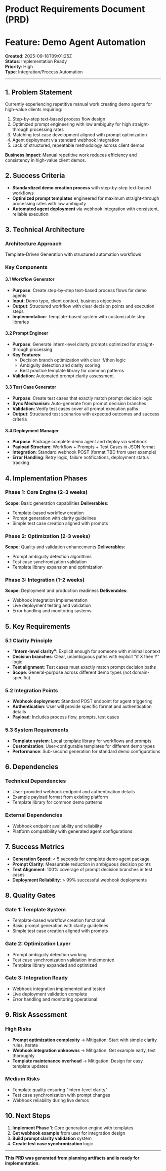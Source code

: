 # Product Requirements Document (PRD)
# Feature: Demo Agent Automation

**Created**: 2025-09-18T09:01:25Z  
**Status**: Implementation Ready  
**Priority**: High  
**Type**: Integration/Process Automation

---

## 1. Problem Statement

Currently experiencing repetitive manual work creating demo agents for high-value clients requiring:
1. Step-by-step text-based process flow design
2. Optimized prompt engineering with low ambiguity for high straight-through processing rates  
3. Matching test case development aligned with prompt optimization
4. Agent deployment via standard webhook integration
5. Lack of structured, repeatable methodology across client demos

**Business Impact**: Manual repetitive work reduces efficiency and consistency in high-value client demos.

## 2. Success Criteria

- **Standardized demo creation process** with step-by-step text-based workflows
- **Optimized prompt templates** engineered for maximum straight-through processing rates with low ambiguity
- **Automated agent deployment** via webhook integration with consistent, reliable execution

## 3. Technical Architecture

### Architecture Approach
Template-Driven Generation with structured automation workflows

### Key Components

#### 3.1 Workflow Generator
- **Purpose**: Create step-by-step text-based process flows for demo agents
- **Input**: Demo type, client context, business objectives
- **Output**: Structured workflow with clear decision points and execution steps
- **Implementation**: Template-based system with customizable step libraries

#### 3.2 Prompt Engineer
- **Purpose**: Generate intern-level clarity prompts optimized for straight-through processing
- **Key Features**:
  - Decision branch optimization with clear if/then logic
  - Ambiguity detection and clarity scoring
  - Best practice template library for common patterns
- **Validation**: Automated prompt clarity assessment

#### 3.3 Test Case Generator
- **Purpose**: Create test cases that exactly match prompt decision logic
- **Sync Mechanism**: Auto-generate from prompt decision branches
- **Validation**: Verify test cases cover all prompt execution paths
- **Output**: Structured test scenarios with expected outcomes and success criteria

#### 3.4 Deployment Manager
- **Purpose**: Package complete demo agent and deploy via webhook
- **Payload Structure**: Workflow + Prompts + Test Cases in JSON format
- **Integration**: Standard webhook POST (format TBD from user example)
- **Error Handling**: Retry logic, failure notifications, deployment status tracking

## 4. Implementation Phases

### Phase 1: Core Engine (2-3 weeks)
**Scope**: Basic generation capabilities
**Deliverables**:
- Template-based workflow creation
- Prompt generation with clarity guidelines
- Simple test case creation aligned with prompts

### Phase 2: Optimization (2-3 weeks)
**Scope**: Quality and validation enhancements
**Deliverables**:
- Prompt ambiguity detection algorithms
- Test case synchronization validation
- Template library expansion and optimization

### Phase 3: Integration (1-2 weeks)
**Scope**: Deployment and production readiness
**Deliverables**:
- Webhook integration implementation
- Live deployment testing and validation
- Error handling and monitoring systems

## 5. Key Requirements

### 5.1 Clarity Principle
- **"Intern-level clarity"**: Explicit enough for someone with minimal context
- **Decision branches**: Clear, unambiguous paths with explicit "if X then Y" logic
- **Test alignment**: Test cases must exactly match prompt decision paths
- **Scope**: General-purpose across different demo types (not domain-specific)

### 5.2 Integration Points
- **Webhook deployment**: Standard POST endpoint for agent triggering
- **Authentication**: User will provide specific format and authentication details
- **Payload**: Includes process flow, prompts, test cases

### 5.3 System Requirements
- **Template system**: Local template library for workflows and prompts
- **Customization**: User-configurable templates for different demo types
- **Performance**: Sub-second generation for standard demo configurations

## 6. Dependencies

### Technical Dependencies
- User-provided webhook endpoint and authentication details
- Example payload format from existing platform
- Template library for common demo patterns

### External Dependencies
- Webhook endpoint availability and reliability
- Platform compatibility with generated agent configurations

## 7. Success Metrics

- **Generation Speed**: < 5 seconds for complete demo agent package
- **Prompt Clarity**: Measurable reduction in ambiguous decision points
- **Test Alignment**: 100% coverage of prompt decision branches in test cases
- **Deployment Reliability**: > 99% successful webhook deployments

## 8. Quality Gates

### Gate 1: Template System
- Template-based workflow creation functional
- Basic prompt generation with clarity guidelines
- Simple test case creation aligned with prompts

### Gate 2: Optimization Layer
- Prompt ambiguity detection working
- Test case synchronization validation implemented
- Template library expanded and optimized

### Gate 3: Integration Ready
- Webhook integration implemented and tested
- Live deployment validation complete
- Error handling and monitoring operational

## 9. Risk Assessment

### High Risks
- **Prompt optimization complexity** → Mitigation: Start with simple clarity rules, iterate
- **Webhook integration unknowns** → Mitigation: Get example early, test thoroughly  
- **Template maintenance overhead** → Mitigation: Design for easy template updates

### Medium Risks
- Template quality ensuring "intern-level clarity"
- Test case synchronization with prompt changes
- Webhook reliability during live demos

## 10. Next Steps

1. **Implement Phase 1**: Core generation engine with templates
2. **Get webhook example** from user for integration design
3. **Build prompt clarity validation** system
4. **Create test case synchronization** logic

---

**This PRD was generated from planning artifacts and is ready for implementation.**
